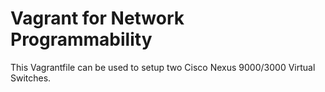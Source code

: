 # Vagrant for Network Programmability

This Vagrantfile can be used to setup two Cisco Nexus 9000/3000 Virtual Switches.
